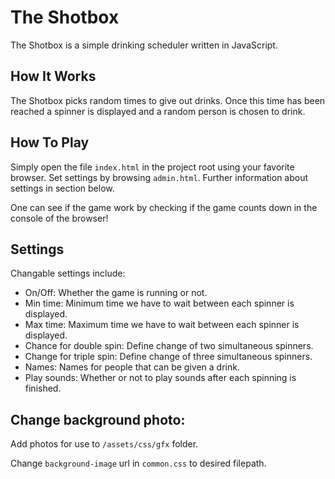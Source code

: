 # The Shotbox

The Shotbox is a simple drinking scheduler written in JavaScript.

## How It Works

The Shotbox picks random times to give out drinks. Once this time has been reached
a spinner is displayed and a random person is chosen to drink.

## How To Play

Simply open the file `index.html` in the project root using your favorite browser.
Set settings by browsing `admin.html`. Further information about settings in
section below.

One can see if the game work by checking if the game counts down in the console of the browser!

## Settings

Changable settings include:

- On/Off: Whether the game is running or not.
- Min time: Minimum time we have to wait between each spinner is displayed.
- Max time: Maximum time we have to wait between each spinner is displayed.
- Chance for double spin: Define change of two simultaneous spinners.
- Change for triple spin: Define change of three simultaneous spinners.
- Names: Names for people that can be given a drink.
- Play sounds: Whether or not to play sounds after each spinning is finished.

## Change background photo:
Add photos for use to ``/assets/css/gfx`` folder.

Change ``background-image`` url in ``common.css`` to desired filepath.